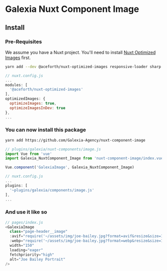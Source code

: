 # Galexia Nuxt Component Image

## Install

### Pre-Requisites

We assume you have a Nuxt project.
You'll need to install [Nuxt Optimized Images](https://www.npmjs.com/package/@aceforth/nuxt-optimized-images) first.

```bash
yarn add --dev @aceforth/nuxt-optimized-images responsive-loader sharp
```

```js
// nuxt.config.js
...
modules: [
  '@aceforth/nuxt-optimized-images'
],
optimizedImages: {
  optimizeImages: true,
  optimizeImagesInDev: true
},
...
```

### You can now install this package

```bash
yarn add https://github.com/Galexia-Agency/nuxt-component-image
```

```js
// plugins/galexia/nuxt-components/image.js
import Vue from 'vue'
import Galexia_NuxtComponent_Image from 'nuxt-component-image/index.vue'

Vue.component('GalexiaImage', Galexia_NuxtComponent_Image)
```

```js
// nuxt.config.js
...
plugins: [
  '~plugins/galexia/components/image.js'
],
...
```

### And use it like so

```js
// pages/index.js
<GalexiaImage
  class="page-header__image"
  :avif="require('~/assets/img/joe-bailey.jpg?format=avif&resize&size=150')"
  :webp="require('~/assets/img/joe-bailey.jpg?format=webp&resize&size=150')"
  width="150"
  loading="eager"
  fetchpriority="high"
  alt="Joe Bailey Portrait"
/>
```
